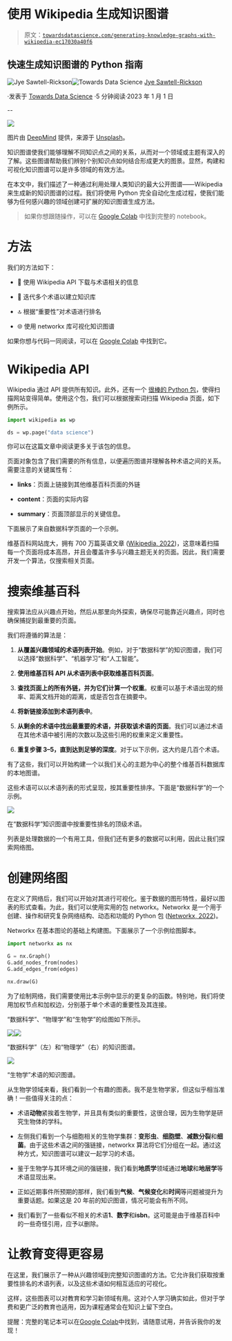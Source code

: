 # 使用 Wikipedia 生成知识图谱

> 原文：[`towardsdatascience.com/generating-knowledge-graphs-with-wikipedia-ec17030a40f6`](https://towardsdatascience.com/generating-knowledge-graphs-with-wikipedia-ec17030a40f6)

## 快速生成知识图谱的 Python 指南

[](https://jyesr.medium.com/?source=post_page-----ec17030a40f6--------------------------------)![Jye Sawtell-Rickson](https://jyesr.medium.com/?source=post_page-----ec17030a40f6--------------------------------)[](https://towardsdatascience.com/?source=post_page-----ec17030a40f6--------------------------------)![Towards Data Science](https://towardsdatascience.com/?source=post_page-----ec17030a40f6--------------------------------) [Jye Sawtell-Rickson](https://jyesr.medium.com/?source=post_page-----ec17030a40f6--------------------------------)

·发表于 [Towards Data Science](https://towardsdatascience.com/?source=post_page-----ec17030a40f6--------------------------------) ·5 分钟阅读·2023 年 1 月 1 日

--

![](img/946ca13307226697062b4dccf607ae8d.png)

图片由 [DeepMind](https://unsplash.com/@deepmind?utm_source=unsplash&utm_medium=referral&utm_content=creditCopyText) 提供，来源于 [Unsplash](https://unsplash.com/photos/LIlsk-UFVxk?utm_source=unsplash&utm_medium=referral&utm_content=creditCopyText)。

知识图谱使我们能够理解不同知识点之间的关系，从而对一个领域或主题有深入的了解。这些图谱帮助我们辨别个别知识点如何结合形成更大的图景。显然，构建和可视化知识图谱可以是许多领域的有效方法。

在本文中，我们描述了一种通过利用处理人类知识的最大公开图谱——Wikipedia 来生成新的知识图谱的过程。我们将使用 Python 完全自动化生成过程，使我们能够为任何感兴趣的领域创建可扩展的知识图谱生成方法。

> 如果你想跟随操作，可以在 [Google Colab](https://colab.research.google.com/drive/1iKsJtRY-7gX_pGAHT2Cu3e75b3LztU63?usp=sharing) 中找到完整的 notebook。

# 方法

我们的方法如下：

+   🔌 使用 Wikipedia API 下载与术语相关的信息

+   🔁 迭代多个术语以建立知识库

+   🔝 根据“重要性”对术语进行排名

+   🌐 使用 networkx 库可视化知识图谱

如果你想与代码一同阅读，可以在 [Google Colab](https://colab.research.google.com/drive/1iKsJtRY-7gX_pGAHT2Cu3e75b3LztU63?usp=sharing) 中找到它。

# Wikipedia API

Wikipedia 通过 API 提供所有知识。此外，还有一个 [很棒的 Python 包](https://github.com/goldsmith/Wikipedia)，使得扫描网站变得简单。使用这个包，我们可以根据搜索词扫描 Wikipedia 页面，如下例所示。

```py
import wikipedia as wp

ds = wp.page("data science")
```

你可以在这篇文章中阅读更多关于该包的信息。

页面对象包含了我们需要的所有信息，以便遍历图谱并理解各种术语之间的关系。需要注意的关键属性有：

+   **links**：页面上链接到其他维基百科页面的外链

+   **content**：页面的实际内容

+   **summary**：页面顶部显示的关键信息。

下面展示了来自数据科学页面的一个示例。

维基百科网站庞大，拥有 700 万篇英语文章 ([Wikipedia, 2022](https://en.wikipedia.org/wiki/Wikipedia:Size_of_Wikipedia))，这意味着扫描每一个页面将成本高昂，并且会覆盖许多与兴趣主题无关的页面。因此，我们需要开发一个算法，仅搜索相关页面。

# 搜索维基百科

搜索算法应从兴趣点开始，然后从那里向外探索，确保尽可能靠近兴趣点，同时也确保捕捉到最重要的页面。

我们将遵循的算法是：

1.  **从覆盖兴趣领域的术语列表开始**。例如，对于“数据科学”的知识图谱，我们可以选择“数据科学”、“机器学习”和“人工智能”。

1.  **使用维基百科 API 从术语列表中获取维基百科页面**。

1.  **查找页面上的所有外链，并为它们计算一个权重**。权重可以基于术语出现的频率、距离文档开始的距离，或是否包含在摘要中。

1.  **将新链接添加到术语列表中**。

1.  **从剩余的术语中找出最重要的术语，并获取该术语的页面**。我们可以通过术语在其他术语中被引用的次数以及这些引用的权重来定义重要性。

1.  **重复步骤 3–5，直到达到足够的深度**。对于以下示例，这大约是几百个术语。

有了这些，我们可以开始构建一个以我们关心的主题为中心的整个维基百科数据库的本地图谱。

这些术语可以以术语列表的形式呈现，按其重要性排序。下面是“数据科学”的一个示例。

![](img/ba3caac80a80630e00b4d50eb4981c3a.png)

在“数据科学”知识图谱中按重要性排名的顶级术语。

列表是处理数据的一个有用工具，但我们还有更多的数据可以利用，因此让我们探索网络图。

# 创建网络图

在定义了网络后，我们可以开始对其进行可视化。鉴于数据的图形特性，最好以图表的形式查看。为此，我们可以使用实用的包 networkx。Networkx 是一个用于创建、操作和研究复杂网络结构、动态和功能的 Python 包 ([Networkx, 2022](https://www.notion.so/fbd0d31f1fdb4f4289f673e0885189ec))。

Networkx 在基本图论的基础上构建图。下面展示了一个示例绘图脚本。

```py
import networkx as nx

G = nx.Graph()
G.add_nodes_from(nodes)
G.add_edges_from(edges)

nx.draw(G)
```

为了绘制网络，我们需要使用比本示例中显示的更复杂的函数。特别地，我们将使用加权节点和加权边，分别基于单个术语的重要性及其连接。

“数据科学”、“物理学”和“生物学”的绘图如下所示。

![](img/abe4f6902a92c8b64d2d0db5e1e71b54.png)![](img/18630da9acd6f7ef5e4ca67c8b3a944c.png)

“数据科学”（左）和“物理学”（右）的知识图谱。

![](img/92a7e51449005848242b954119adec1a.png)

“生物学”术语的知识图谱。

从生物学领域来看，我们看到一个有趣的图表。我不是生物学家，但这似乎相当准确！一些值得关注的点：

+   术语**动物**紧挨着生物学，并且具有类似的重要性，这很合理，因为生物学是研究生物体的学科。

+   左侧我们看到一个与细胞相关的生物学集群：**变形虫**、**细胞壁**、**减数分裂**和**细菌**。由于这些术语之间的强链接，networkx 算法将它们分组在一起。通过这种方式，知识图谱可以建议一起学习的术语。

+   鉴于生物学与其环境之间的强链接，我们看到**地质学**领域通过**地球**和**地层学**等术语显现出来。

+   正如近期事件所预期的那样，我们看到**气候**、**气候变化**和**时间**等问题被提升为重要话题。如果这是 20 年前的知识图谱，情况可能会有所不同。

+   我们看到了一些看似不相关的术语**1**、**数字**和**isbn**。这可能是由于维基百科中的一些奇怪引用，应予以删除。

# 让教育变得更容易

在这里，我们展示了一种从兴趣领域到完整知识图谱的方法。它允许我们获取按重要性排名的术语列表，以及这些术语如何相互适应的可视化。

这样，这些图表可以对教育和学习新领域有用。这对个人学习确实如此，但对于学费和更广泛的教育也适用，因为课程通常会在知识上留下空白。

提醒：完整的笔记本可以在[Google Colab](https://colab.research.google.com/drive/1iKsJtRY-7gX_pGAHT2Cu3e75b3LztU63?usp=sharing)中找到，请随意试用，并告诉我你的发现！
